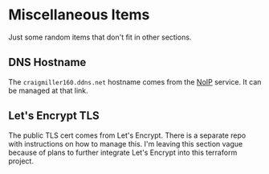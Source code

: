 # Miscellaneous Items

Just some random items that don't fit in other sections.

## DNS Hostname

The `craigmiller160.ddns.net` hostname comes from the [NoIP](https://www.noip.com/) service. It can be managed at that link.

## Let's Encrypt TLS

The public TLS cert comes from Let's Encrypt. There is a separate repo with instructions on how to manage this. I'm leaving this section vague because of plans to further integrate Let's Encrypt into this terraform project.